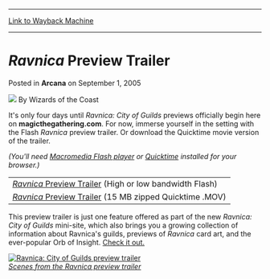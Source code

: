 
---
[Link to Wayback Machine](https://web.archive.org/web/20210429045040/https://magic.wizards.com/en/articles/archive/ravnica-preview-trailer-2005-09-01)

[_metadata_:author]:- "Wizards of the Coast"
[_metadata_:description]:- "It's only four days until Ravnica: City of Guilds previews officially begin here on magicthegathering.com. For now, immerse yourself in the setting with the Flash Ravnica preview trailer. Or download the Quicktime movie version of the trailer."
[_metadata_:generator]:- "Drupal 7 (http://drupal.org)"
[_metadata_:node]:- "609081"
[_metadata_:publish_date]:- "2005-09-01"
[_metadata_:source]:- "div-main-content"
[_metadata_:title]:- "Ravnica Preview Trailer"
[_metadata_:wayback_capture_timestamp]:- "2021-04-29 04:50:40"
[_metadata_:wayback_raw_url]:- "https://web.archive.org/web/20210429045040id_/https://magic.wizards.com/en/articles/archive/ravnica-preview-trailer-2005-09-01"
[_metadata_:wayback_url]:- "https://magic.wizards.com/en/articles/archive/ravnica-preview-trailer-2005-09-01"
---


*Ravnica* Preview Trailer
=========================



 Posted in **Arcana**
 on September 1, 2005 






![](https://media.magic.wizards.com/styles/auth_small/public/images/person/wizards_author.jpg)
By Wizards of the Coast












It's only four days until *Ravnica: City of Guilds* previews officially begin here on **magicthegathering.com**. For now, immerse yourself in the setting with the Flash *Ravnica* preview trailer. Or download the Quicktime movie version of the trailer.


*(You'll need [Macromedia Flash player](http://www.macromedia.com/go/getflashplayer) or [Quicktime](http://www.apple.com/quicktime) installed for your browser.)*




|  |
| --- |
| [*Ravnica* Preview Trailer](javascript:makeWinXY('http://archive.wizards.com/magic/RavnicaTrailer.asp',%20480,%20320);) (High or low bandwidth Flash) |
| [*Ravnica* Preview Trailer](http://archive.wizards.com/Magic/Magazine/Article.aspx?x=magic/images/mtgcom/arcana300/RavnicaTrailerQuicktime.zip) (15 MB zipped Quicktime .MOV) |

This preview trailer is just one feature offered as part of the new *Ravnica: City of Guilds* mini-site, which also brings you a growing collection of information about Ravnica's guilds, previews of *Ravnica* card art, and the ever-popular Orb of Insight. [Check it out.](http://archive.wizards.com/Magic/Magazine/Article.aspx?x=magic/ravnica/home)


[![Ravnica: City of Guilds preview trailer](https://media.magic.wizards.com/image_legacy_migration/magic/images/mtgcom/arcana300/RavTrailerArcana.jpg)  
*Scenes from the Ravnica preview trailer*](javascript:makeWinXY('http://archive.wizards.com/magic/RavnicaTrailer.asp',%20480,%20320);)








